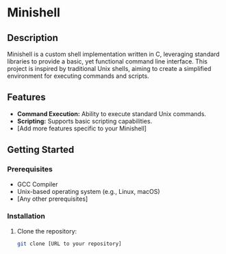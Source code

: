 # Minishell

## Description

Minishell is a custom shell implementation written in C, leveraging standard libraries to provide a basic, yet functional command line interface. This project is inspired by traditional Unix shells, aiming to create a simplified environment for executing commands and scripts.

## Features

- **Command Execution:** Ability to execute standard Unix commands.
- **Scripting:** Supports basic scripting capabilities.
- [Add more features specific to your Minishell]

## Getting Started

### Prerequisites

- GCC Compiler
- Unix-based operating system (e.g., Linux, macOS)
- [Any other prerequisites]

### Installation

1. Clone the repository:
   ```bash
   git clone [URL to your repository]


